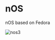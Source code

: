 # nOS
nOS based on Fedora

![nos3](https://github.com/user-attachments/assets/b5593c04-fe95-416d-93f0-0f447e36d865)
